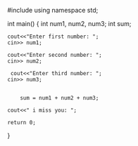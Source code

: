 #include <iostream>
using namespace std;

int main()
{
    int num1, num2, num3;
    int sum;
    
    cout<<"Enter first number: ";
    cin>> num1;
    
    cout<<"Enter second number: ";
    cin>> num2;
    
     cout<<"Enter third number: ";
    cin>> num3;
    
    
        sum = num1 + num2 + num3;
        
    cout<<" i miss you: ";
    
    return 0;  
}     
